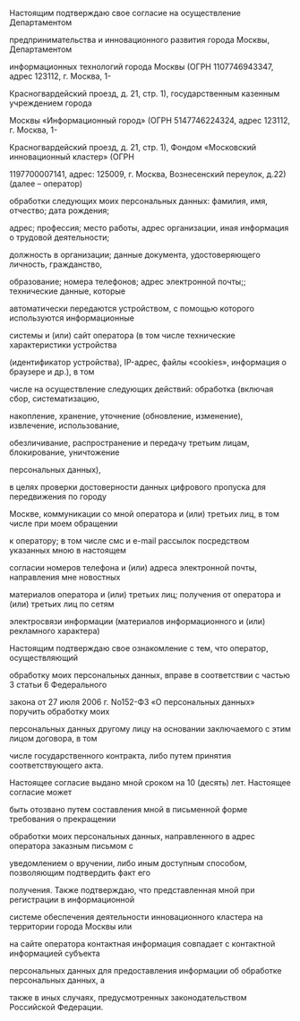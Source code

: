 Настоящим подтверждаю свое согласие на осуществление Департаментом

предпринимательства и инновационного развития города Москвы, Департаментом

информационных технологий города Москвы (ОГРН 1107746943347, адрес 123112, г. Москва, 1-

Красногвардейский проезд, д. 21, стр. 1), государственным казенным учреждением города

Москвы «Информационный город» (ОГРН 5147746224324, адрес 123112, г. Москва, 1-

Красногвардейский проезд, д. 21, стр. 1), Фондом «Московский инновационный кластер» (ОГРН

1197700007141, адрес: 125009, г. Москва, Вознесенский переулок, д.22) (далее – оператор)

обработки следующих моих персональных данных: фамилия, имя, отчество; дата рождения;

адрес; профессия; место работы, адрес организации, иная информация о трудовой деятельности;

должность в организации; данные документа, удостоверяющего личность, гражданство,

образование; номера телефонов; адрес электронной почты;; технические данные, которые

автоматически передаются устройством, с помощью которого используются информационные

системы и (или) сайт оператора (в том числе технические характеристики устройства

(идентификатор устройства), IP-адрес, файлы «cookies», информация о браузере и др.), в том

числе на осуществление следующих действий: обработка (включая сбор, систематизацию,

накопление, хранение, уточнение (обновление, изменение), извлечение, использование,

обезличивание, распространение и передачу третьим лицам, блокирование, уничтожение

персональных данных),

в целях проверки достоверности данных цифрового пропуска для передвижения по городу

Москве, коммуникации со мной оператора и (или) третьих лиц, в том числе при моем обращении

к оператору; в том числе смс и e-mail рассылок посредством указанных мною в настоящем

согласии номеров телефона и (или) адреса электронной почты, направления мне новостных

материалов оператора и (или) третьих лиц; получения от оператора и (или) третьих лиц по сетям

электросвязи информации (материалов информационного и (или) рекламного характера)

Настоящим подтверждаю свое ознакомление с тем, что оператор, осуществляющий

обработку моих персональных данных, вправе в соответствии с частью 3 статьи 6 Федерального

закона от 27 июля 2006 г. No152-ФЗ «О персональных данных» поручить обработку моих

персональных данных другому лицу на основании заключаемого с этим лицом договора, в том

числе государственного контракта, либо путем принятия соответствующего акта.

Настоящее согласие выдано мной сроком на 10 (десять) лет. Настоящее согласие может

быть отозвано путем составления мной в письменной форме требования о прекращении

обработки моих персональных данных, направленного в адрес оператора заказным письмом с

уведомлением о вручении, либо иным доступным способом, позволяющим подтвердить факт его

получения. Также подтверждаю, что представленная мной при регистрации в информационной

системе обеспечения деятельности инновационного кластера на территории города Москвы или

на сайте оператора контактная информация совпадает с контактной информацией субъекта

персональных данных для предоставления информации об обработке персональных данных, а

также в иных случаях, предусмотренных законодательством Российской Федерации.